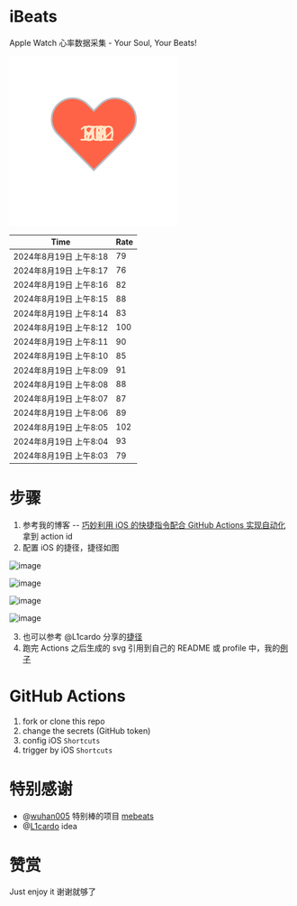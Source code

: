 # iBeats
Apple Watch 心率数据采集 - Your Soul, Your Beats!

![](./files/heart.svg)

<!--START_SECTION:my_heart_rate-->
| Time | Rate | 
 | ---- | ---- | 
| 2024年8月19日 上午8:18 | 79 |
| 2024年8月19日 上午8:17 | 76 |
| 2024年8月19日 上午8:16 | 82 |
| 2024年8月19日 上午8:15 | 88 |
| 2024年8月19日 上午8:14 | 83 |
| 2024年8月19日 上午8:12 | 100 |
| 2024年8月19日 上午8:11 | 90 |
| 2024年8月19日 上午8:10 | 85 |
| 2024年8月19日 上午8:09 | 91 |
| 2024年8月19日 上午8:08 | 88 |
| 2024年8月19日 上午8:07 | 87 |
| 2024年8月19日 上午8:06 | 89 |
| 2024年8月19日 上午8:05 | 102 |
| 2024年8月19日 上午8:04 | 93 |
| 2024年8月19日 上午8:03 | 79 |

<!--END_SECTION:my_heart_rate-->

# 步骤
1. 参考我的博客 -- [巧妙利用 iOS 的快捷指令配合 GitHub Actions 实现自动化](https://github.com/yihong0618/gitblog/issues/198) 拿到 action id
2. 配置 iOS 的捷径，捷径如图

![image](https://user-images.githubusercontent.com/15976103/122154218-0db0b480-ce97-11eb-93bb-5aec07c558dc.png)

![image](https://user-images.githubusercontent.com/15976103/122154236-186b4980-ce97-11eb-8e4b-70551a0391ae.png)

![image](https://user-images.githubusercontent.com/15976103/122154268-2d47dd00-ce97-11eb-902e-3acf292265a9.png)

![image](https://user-images.githubusercontent.com/15976103/122174055-fa144680-ceb4-11eb-9be2-3eb83cd516f7.png)

3. 也可以参考 @L1cardo 分享的[捷径](https://www.icloud.com/shortcuts/6ab6047b459c41ad822ad6b94b1c03d4)
4. 跑完 Actions 之后生成的 svg 引用到自己的 README 或 profile 中，我的[例子](https://github.com/yihong0618) 

# GitHub Actions

1. fork or clone this repo
2. change the secrets (GitHub token)
3. config iOS `Shortcuts` 
4. trigger by iOS `Shortcuts`

# 特别感谢
- @[wuhan005](https://github.com/wuhan005) 特别棒的项目 [mebeats](https://github.com/wuhan005/mebeats)
- @[L1cardo](https://github.com/L1cardo) idea

# 赞赏
Just enjoy it
谢谢就够了
